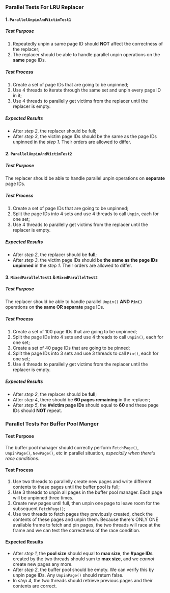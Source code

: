 ### Parallel Tests For LRU Replacer

#### 1. `ParallelUnpinAndVictimTest1`

##### Test Purpose

1. Repeatedly unpin a same page ID should **NOT** affect the correctness of the replacer;
2. The replacer should be able to handle parallel unpin operations on the **same** page IDs.

##### Test Process

1. Create a set of page IDs that are going to be unpinned;
2. Use 4 threads to iterate through the same set and unpin every page ID in it;
3. Use 4 threads to parallelly get victims from the replacer until the replacer is empty.

##### Expected Results

- After *step 2*, the replacer should be full;
- After *step 3*, the victim page IDs should be the same as the page IDs unpinned in the *step 1*. Their orders are allowed to differ.

#### 2. `ParallelUnpinAndVictimTest2`

##### Test Purpose

The replacer should be able to handle parallel unpin operations on **separate** page IDs.

##### Test Process

1. Create a set of page IDs that are going to be unpinned;
2. Split the page IDs into 4 sets and use 4 threads to call `Unpin`, each for one set;
3. Use 4 threads to parallelly get victims from the replacer until the replacer is empty.

##### Expected Results

- After *step 2*, the replacer should be **full**;
- After *step 3*, the victim page IDs should be **the same as the page IDs unpinned** in the *step 1*. Their orders are allowed to differ.

#### 3. `MixedParallelTest1` & `MixedParallelTest2`

##### Test Purpose

The replacer should be able to handle parallel `Unpin()` **AND `Pin()`** operations on **the same OR separate** page IDs.

##### Test Process

1. Create a set of 100 page IDs that are going to be unpinned;
2. Split the page IDs into 4 sets and use 4 threads to call `Unpin()`, each for one set;
3. Create a set of 40 page IDs that are going to be pinned;
4. Split the page IDs into 3 sets and use 3 threads to call `Pin()`, each for one set;
5. Use 4 threads to parallelly get victims from the replacer until the replacer is empty.

##### Expected Results

- After *step 2*, the replacer should be **full**;
- After *step 4*, there should be **60 pages remaining** in the replacer;
- After *step 5*, the **#victim page IDs** should equal to **60** and these page IDs should **NOT** repeat.

### Parallel Tests For Buffer Pool Manger

#### Test Purpose

The buffer pool manager should correctly perform `FetchPage()`, `UnpinPage()`, `NewPage()`, etc in parallel situation, *especially when there's race conditions.*

#### Test Process

1. Use two threads to parallelly create new pages and write different contents to these pages until the buffer pool is full;
2. Use 3 threads to unpin all pages in the buffer pool manager. Each page will be unpinned three times.
3. Create new pages until full, then unpin one page to leave room for the subsequent `FetchPage()`;
4. Use two threads to fetch pages they previously created, check the contents of these pages and unpin them. Because there's ONLY ONE available frame to fetch and pin pages, the two threads will race at the frame and we can test the correctness of the race condition.

#### Expected Results

- After *step 1*, the **pool size** should equal to **max size**, the **#page IDs** created by the two threads should sum to **max size**, and we *cannot* create new pages any more. 
- After *step 2*, the buffer pool should be empty. We can verify this by unpin page IDs. Any `UnpinPage()` should return false.
- In *step 4*, the two threads should retrieve previous pages and their contents are correct.
